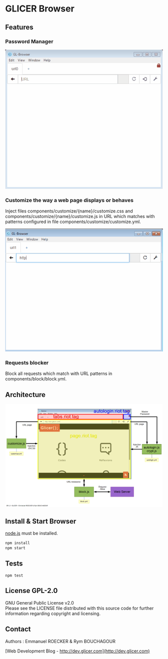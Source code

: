 # GLICER Browser

## Features

### Password Manager

![Tabs](https://raw.githubusercontent.com/emmanuelroecker/GL-Browser/master/doc/autologin.gif)

### Customize the way a web page displays or behaves

Inject files components/customize/{name}/customize.css and components/customize/{name}/customize.js
in URL which matches with patterns configured in file components/customize/customize.yml.

![Tabs](https://raw.githubusercontent.com/emmanuelroecker/GL-Browser/master/doc/tabs.gif)

### Requests blocker

Block all requests which match with URL patterns in components/block/block.yml.

## Architecture

![Architecture](https://raw.githubusercontent.com/emmanuelroecker/GL-Browser/master/doc/scheme_en.png)

## Install & Start Browser

[node.js](https://nodejs.org/) must be installed.

```console
npm install
npm start
```

## Tests

```console
npm test
```

## License GPL-2.0

GNU General Public License v2.0  
Please see the LICENSE file distributed with this source code for further information regarding copyright and licensing.

## Contact

Authors : Emmanuel ROECKER & Rym BOUCHAGOUR

[Web Development Blog - http://dev.glicer.com](http://dev.glicer.com)
